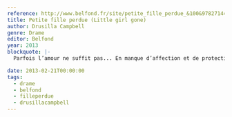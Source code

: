```yaml
---
reference: http://www.belfond.fr/site/petite_fille_perdue_&100&9782714452399.html
title: Petite fille perdue (Little girl gone)
author: Drusilla Campbell
genre: Drame
editor: Belfond
year: 2013
blockquote: |-
  Parfois l’amour ne suffit pas... En manque d’affection et de protection, une jeune fille s’éprend passionnément d’un homme aussi charismatique qu’inquiétant. Mais quand amour devient synonyme d’emprisonnement, et que la confiance laisse place à la terreur, à la manipulation, comment briser ses chaînes ?

date: 2013-02-21T00:00:00
tags:
  - drame
  - belfond
  - filleperdue
  - drusillacampbell
---
```

